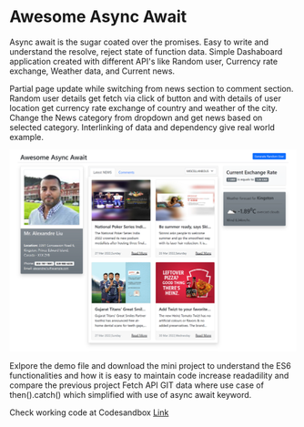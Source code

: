 # Awesome Async Await
Async await is the sugar coated over the promises. Easy to write and understand the resolve, reject state of function data. Simple Dashaboard application created with different API's like Random user, Currency rate exchange, Weather data, and Current news.

Partial page update while switching from news section to comment section. Random user details get fetch via click of button and with details of user location get currency rate exchange of country and weather of the city. Change the News category from dropdown and get news based on selected category. Interlinking of data and dependency give real world example.

![Snap of Web UI](/AsyncAwait_Dashboard.png "Snap of UI")

Exlpore the demo file and download the mini project to understand the ES6 functionalities and how it is easy to maintain code increase readadility and compare the previous project Fetch API GIT data where use case of then().catch() which simplified with use of async await keyword.

Check working code at Codesandbox [Link](https://codesandbox.io/embed/awesome-async-await-zopg4b?fontsize=14&hidenavigation=1&theme=dark&view=preview)
